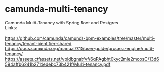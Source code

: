# camunda-multi-tenancy
Camunda Multi-Tenancy with Spring Boot and Postgres
<br>Links:</br>
<br>https://github.com/camunda/camunda-bpm-examples/tree/master/multi-tenancy/tenant-identifier-shared</br>
https://docs.camunda.org/manual/7.15/user-guide/process-engine/multi-tenancy/
https://assets.ctfassets.net/vpidbgnakfvf/6qPAgbht0kyc2mIe2mcosC/13d6594affb6241b2714edebc73b421f/Multi-tenancy.pdf
